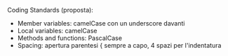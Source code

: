 Coding Standards (proposta):

- Member variables: camelCase con un underscore davanti
- Local variables: camelCase
- Methods and functions: PascalCase
- Spacing: apertura parentesi { sempre a capo, 4 spazi per l'indentatura
